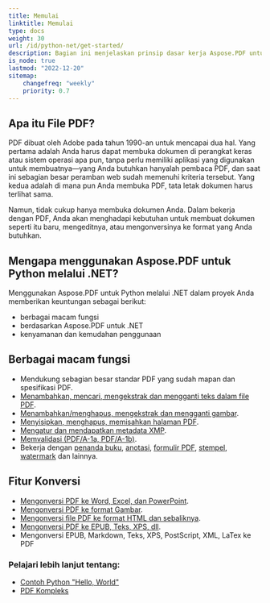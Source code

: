 ```yaml
---
title: Memulai
linktitle: Memulai
type: docs
weight: 30
url: /id/python-net/get-started/
description: Bagian ini menjelaskan prinsip dasar kerja Aspose.PDF untuk Python melalui .NET. Perpustakaan Python mendukung berbagai macam fungsi.
is_node: true
lastmod: "2022-12-20"
sitemap:
    changefreq: "weekly"
    priority: 0.7
---
```


## Apa itu File PDF?

PDF dibuat oleh Adobe pada tahun 1990-an untuk mencapai dua hal. Yang pertama adalah Anda harus dapat membuka dokumen di perangkat keras atau sistem operasi apa pun, tanpa perlu memiliki aplikasi yang digunakan untuk membuatnya—yang Anda butuhkan hanyalah pembaca PDF, dan saat ini sebagian besar peramban web sudah memenuhi kriteria tersebut. Yang kedua adalah di mana pun Anda membuka PDF, tata letak dokumen harus terlihat sama.

Namun, tidak cukup hanya membuka dokumen Anda. Dalam bekerja dengan PDF, Anda akan menghadapi kebutuhan untuk membuat dokumen seperti itu baru, mengeditnya, atau mengonversinya ke format yang Anda butuhkan.

## Mengapa menggunakan Aspose.PDF untuk Python melalui .NET?

Menggunakan Aspose.PDF untuk Python melalui .NET dalam proyek Anda memberikan keuntungan sebagai berikut:

- berbagai macam fungsi
- berdasarkan Aspose.PDF untuk .NET
- kenyamanan dan kemudahan penggunaan

## Berbagai macam fungsi

- Mendukung sebagian besar standar PDF yang sudah mapan dan spesifikasi PDF.
- [Menambahkan, mencari, mengekstrak dan mengganti teks dalam file PDF]().
- [Menambahkan/menghapus, mengekstrak dan mengganti gambar]().
- [Menyisipkan, menghapus, memisahkan halaman PDF]().
- [Mengatur dan mendapatkan metadata XMP]().
- [Memvalidasi (PDF/A-1a, PDF/A-1b)]().
- Bekerja dengan [penanda buku](), [anotasi](), [formulir PDF](), [stempel](), [watermark]() dan lainnya.

## Fitur Konversi

- [Mengonversi PDF ke Word, Excel, dan PowerPoint](/pdf/id/python-net/convert-pdf-to-word/).
- [Mengonversi PDF ke format Gambar](/pdf/id/python-net/convert-pdf-to-images-format/).
- [Mengonversi file PDF ke format HTML dan sebaliknya](/pdf/id//python-net/convert-pdf-to-html/).
- [Mengonversi PDF ke EPUB, Teks, XPS, dll](/pdf/id/python-net/convert-pdf-to-other-files/).
- Mengonversi EPUB, Markdown, Teks, XPS, PostScript, XML, LaTex ke PDF


### Pelajari lebih lanjut tentang:


- [Contoh Python "Hello, World"](/pdf/id/python-net/hello-world-example/)
- [PDF Kompleks](/pdf/id/python-net/complex-pdf-example/)